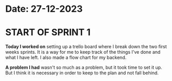 # Date: 27-12-2023

# START OF SPRINT 1

**Today I worked on** setting up a trello board where I break down the two first weeks sprints. It is a way for me to keep track of the things I've done and what I have left. I also made a flow chart for my backend.

**A problem I had** wasn't so much as a problem, but it took time to set it up. But I think it is necessary in order to keep to the plan and not fall behind.